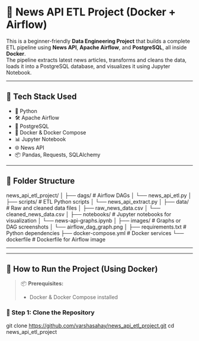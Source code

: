# 📰 News API ETL Project (Docker + Airflow)

This is a beginner-friendly **Data Engineering Project** that builds a complete ETL pipeline using **News API**, **Apache Airflow**, and **PostgreSQL**, all inside **Docker**.  
The pipeline extracts latest news articles, transforms and cleans the data, loads it into a PostgreSQL database, and visualizes it using Jupyter Notebook.

---

## 🚀 Tech Stack Used

- 🐍 Python  
- 🛠️ Apache Airflow  
- 🐘 PostgreSQL  
- 🐳 Docker & Docker Compose  
- 📊 Jupyter Notebook  
- 🌐 News API  
- 📦 Pandas, Requests, SQLAlchemy

---

## 📁 Folder Structure

news_api_etl_project/
│
├── dags/ # Airflow DAGs
│ └── news_api_etl.py
│
├── scripts/ # ETL Python scripts
│ └── news_api_extract.py
│
├── data/ # Raw and cleaned data files
│ ├── raw_news_data.csv
│ └── cleaned_news_data.csv
│
├── notebooks/ # Jupyter notebooks for visualization
│ └── news-api-graphs.ipynb
│
├── images/ # Graphs or DAG screenshots
│ └── airflow_dag_graph.png
│
├── requirements.txt # Python dependencies
├── docker-compose.yml # Docker services
└── dockerfile # Dockerfile for Airflow image


---


---

## 🚀 How to Run the Project (Using Docker)

> 📦 **Prerequisites:**
> - Docker & Docker Compose installed

### 🔹 Step 1: Clone the Repository
git clone https://github.com/varshasahay/news_api_etl_project.git
cd news_api_etl_project
